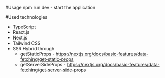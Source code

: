 #Usage
npm run dev - start the application

#Used technologies
 - TypeScript
 - React.js
 - Next.js
 - Tailwind CSS
 - SSR Hybrid through
    - getStaticProps - https://nextjs.org/docs/basic-features/data-fetching/get-static-props
    - getServerSideProps - https://nextjs.org/docs/basic-features/data-fetching/get-server-side-props